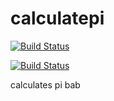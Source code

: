 # calculatepi

[![Build Status](http://54.172.129.10:8080/buildStatus/icon?job=cal_pi)](http://54.172.129.10:8080/job/cal_pi/)

[![Build Status](http://54.172.129.10:8080/buildStatus/icon?job=cal_pi)](http://54.172.129.10:8080/job/cal_pi/)

calculates pi bab
